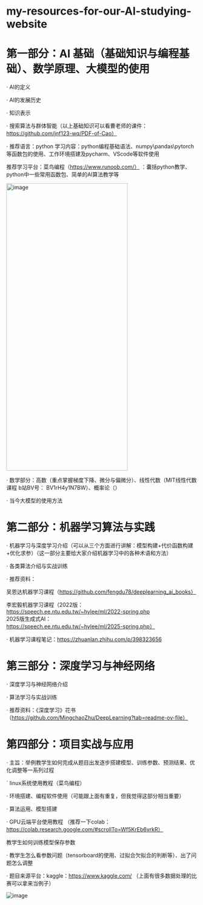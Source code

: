 # my-resources-for-our-AI-studying-website

# 第一部分：AI 基础（基础知识与编程基础）、数学原理、大模型的使用

· AI的定义

· AI的发展历史

· 知识表示

· 搜索算法与群体智能（以上基础知识可以看曹老师的课件：https://github.com/jnf123-wq/PDF-of-Cao）

· 推荐语言：python 学习内容：python编程基础语法、numpy\pandas\pytorch等函数包的使用、工作环境搭建及pycharm、VScode等软件使用

  推荐学习平台：菜鸟编程（https://www.runoob.com/）
  ：囊括python教学、python中一些常用函数包、简单的AI算法教学等

  <img width="320" height="756" alt="image" src="https://github.com/user-attachments/assets/bd924eef-b7d2-4aa3-a52d-6c5cf06d7ee2" />

  
· 数学部分：高数（重点掌握梯度下降、微分与偏微分）、线性代数（MIT线性代数课程 b站BV号： BV1rH4y1N7BW）、概率论（）

· 当今大模型的使用方法


# 第二部分：机器学习算法与实践

· 机器学习与深度学习介绍（可以从三个方面进行讲解：模型构建+代价函数构建+优化求参）（这一部分主要给大家介绍机器学习中的各种术语和方法）

· 各类算法介绍与实战训练

· 推荐资料：

吴恩达机器学习课程（https://github.com/fengdu78/deeplearning_ai_books）

李宏毅机器学习课程（2022版：https://speech.ee.ntu.edu.tw/~hylee/ml/2022-spring.php   
2025版生成式AI：https://speech.ee.ntu.edu.tw/~hylee/ml/2025-spring.php）

· 机器学习课程笔记：https://zhuanlan.zhihu.com/p/398323656



# 第三部分：深度学习与神经网络

· 深度学习与神经网络介绍

· 算法学习与实战训练

· 推荐资料：《深度学习》花书（https://github.com/MingchaoZhu/DeepLearning?tab=readme-ov-file）


# 第四部分：项目实战与应用

· 主旨：举例教学生如何完成从题目出发逐步搭建模型、训练参数、预测结果、优化调整等一系列过程

` linux系统使用教程（菜鸟编程）

· 环境搭建、编程软件使用（可能跟上面有重复，但我觉得这部分相当重要）

· 算法运用、模型搭建

· GPU云端平台使用教程
（推荐一下colab：https://colab.research.google.com/#scrollTo=Wf5KrEb6vrkR）

教学生如何训练模型保存参数

· 教学生怎么看参数问题（tensorboard的使用、过拟合欠拟合的判断等）、出了问题怎么调整

· 题目来源平台：kaggle：https://www.kaggle.com/
（上面有很多数据处理的比赛可以拿来当例子）


![image](https://github.com/user-attachments/assets/f49065a9-d2dd-4166-9dd5-f6eccc651d63)
